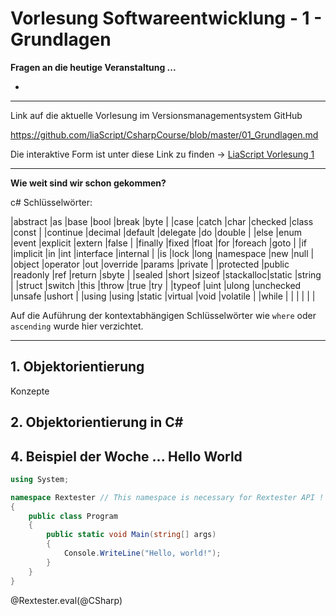 <!--

author:   Sebastian Zug & André Dietrich
email:    zug@ovgu.de   & andre.dietrich@ovgu.de
version:  0.0.1
language: de
narrator: Deutsch Female

import: https://raw.githubusercontent.com/liaScript/rextester_template/master/README.md

-->

# Vorlesung Softwareentwicklung - 1 - Grundlagen

**Fragen an die heutige Veranstaltung ...**

*

---------------------------------------------------------------------
Link auf die aktuelle Vorlesung im Versionsmanagementsystem GitHub

https://github.com/liaScript/CsharpCourse/blob/master/01_Grundlagen.md

Die interaktive Form ist unter diese Link zu finden ->
[LiaScript Vorlesung 1](https://liascript.github.io/course/?https://raw.githubusercontent.com/liaScript/CsharpCourse/master/01_Grundlagen.md#1)

---------------------------------------------------------------------

**Wie weit sind wir schon gekommen?**

c# Schlüsselwörter:

|abstract    |as       |base     |bool      |break      |byte      |
|case        |catch    |char     |checked   |class      |const     |
|continue    |decimal  |default  |delegate  |do         |double    |
|else        |enum     |event    |explicit  |extern     |false     |
|finally     |fixed    |float    |for       |foreach    |goto      |
|if          |implicit |in       |int       |interface  |internal  |
|is          |lock     |long     |namespace |new        |null      |
|object      |operator |out      |override  |params     |private   |
|protected   |public   |readonly |ref       |return     |sbyte     |
|sealed      |short    |sizeof   |stackalloc|static     |string    |
|struct      |switch   |this     |throw     |true       |try       |
|typeof      |uint     |ulong    |unchecked |unsafe     |ushort    |
|using       |using    |static   |virtual   |void       |volatile  |
|while       |         |         |          |           |          |

Auf die Auführung der kontextabhängigen Schlüsselwörter wie `where` oder
`ascending` wurde hier verzichtet.

---

## 1. Objektorientierung

Konzepte

## 2. Objektorientierung in C#


## 4. Beispiel der Woche ... Hello World

```csharp    HelloWorld_rex.cs
using System;

namespace Rextester // This namespace is necessary for Rextester API !
{
    public class Program
    {
        public static void Main(string[] args)
        {
            Console.WriteLine("Hello, world!");
        }
    }
}
```
@Rextester.eval(@CSharp)
